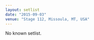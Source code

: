 ```yaml
---
layout: setlist
date: "2015-09-03"
venue: "Stage 112, Missoula, MT, USA"
---
```


No known setlist.
